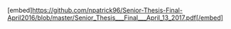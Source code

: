 [embed]https://github.com/npatrick96/Senior-Thesis-Final-April2016/blob/master/Senior_Thesis___Final___April_13_2017.pdf[/embed]